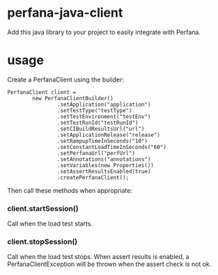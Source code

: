 # perfana-java-client

Add this java library to your project to easily integrate with Perfana.

# usage

Create a PerfanaClient using the builder:

```
PerfanaClient client =
        new PerfanaClientBuilder()
                .setApplication("application")
                .setTestType("testType")
                .setTestEnvironment("testEnv")
                .setTestRunId("testRunId")
                .setCIBuildResultsUrl("url")
                .setApplicationRelease("release")
                .setRampupTimeInSeconds("10")
                .setConstantLoadTimeInSeconds("60")
                .setPerfanaUrl("perfUrl")
                .setAnnotations("annotations")
                .setVariables(new Properties())
                .setAssertResultsEnabled(true)
                .createPerfanaClient();

```

Then call these methods when appropriate:

### client.startSession()
Call when the load test starts. 

### client.stopSession()
Call when the load test stops. When assert results is enabled, 
a PerfanaClientException will be thrown when the assert check 
is not ok.

